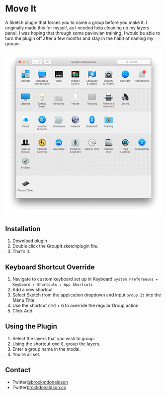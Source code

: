 # Move It
A Sketch plugin that forces you to name a group before you make it. I originally made this for myself, as I needed help cleaning up my layers panel. I was hoping that through some pavlovian training, I would be able to turn the plugin off after a few months and stay in the habit of naming my groups. 

![Group It Screen](./images/GroupItShortcut.gif)

## Installation
1. Download plugin
2. Double click the GroupIt.sketchplugin file.
3. That's it.

## Keyboard Shortcut Override 
1. Navigate to custom keyboard set up in Keyboard `System Preferences ▸ Keyboard ▸ Shortcuts ▸ App Shortcuts`
3. Add a new shortcut
4. Select Sketch from the application dropdown and input  `Group It` into the Menu Title
2. Use the shortcut <kbd>cmd</kbd> + <kbd>G</kbd> to override the regular Group action.
4. Click Add.

## Using the Plugin
1. Select the layers that you wish to group. 
2. Using the shortcut <kbd>cmd</kbd> <kbd>G</kbd>, group the layers.
3. Enter a group name in the modal.
4. You're all set.


## Contact
* Twitter[@brockmdonaldson](http://twitter.com/brockmdonaldson) 
* Twitter[brockdonaldson.co](http://brockdonaldson.co) 
